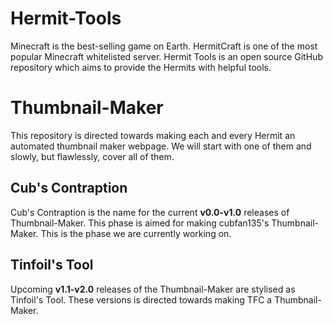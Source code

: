 # Hermit-Tools
Minecraft is the best-selling game on Earth. HermitCraft is one of the most popular Minecraft whitelisted server. Hermit Tools is an open source GitHub repository which aims to provide the Hermits with helpful tools.
# Thumbnail-Maker
This repository is directed towards making each and every Hermit an automated thumbnail maker webpage. We will start with one of them and slowly, but flawlessly, cover all of them.
## Cub's Contraption
Cub's Contraption is the name for the current **v0.0-v1.0** releases of Thumbnail-Maker. This phase is aimed for making cubfan135's Thumbnail-Maker.
This is the phase we are currently working on.
## Tinfoil's Tool
Upcoming **v1.1-v2.0** releases of the Thumbnail-Maker are stylised as Tinfoil's Tool. These versions is directed towards making TFC a Thumbnail-Maker.
